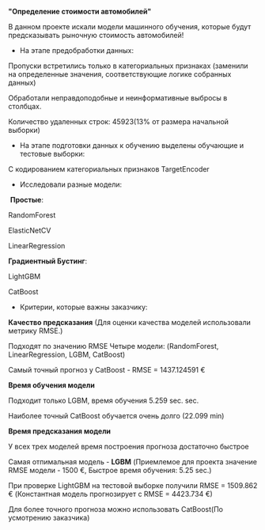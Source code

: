 **"Определение стоимости автомобилей"**

В данном проекте искали модели машинного обучения, которые будут предсказывать рыночную стоимость автомобилей!

- На этапе предобработки данных:

Пропуски встретились только в категориальных признаках (заменили на определенные значения, соответствующие логике собранных данных)

Обработали неправдоподобные и неинформативные выбросы в столбцах.

Количество удаленных строк: 45923(13% от размера начальной выборки)

- На этапе подготовки данных к обучению выделены обучающие и тестовые выборки:

С кодированием категориальных признаков TargetEncoder

- Исследовали разные модели:

 **Простые**:

RandomForest

ElasticNetCV

LinearRegression

**Градиентный Бустинг**:

LightGBM

CatBoost

- Критерии, которые важны заказчику:

**Качество предсказания** (Для оценки качества моделей использовали метрику RMSE.)

Подходят по значению RMSE Четыре модели: (RandomForest, LinearRegression, LGBM, CatBoost)

Самый точный прогноз у CatBoost - RMSE = 1437.124591 €

**Время обучения модели**

Подходит только LGBM, время обучения 5.259 sec. sec.

Наиболее точный CatBoost обучается очень долго (22.099 min)

**Время предсказания модели**

У всех трех моделей время построения прогноза достаточно быстрое

Самая отпимальная модель - **LGBM** (Приемлемое для проекта значение RMSE модели - 1500 €, Быстрое время обучения: 5.25 sec.)

При проверке LightGBM на тестовой выборке получили RMSE = 1509.862 € (Константная модель прогнозирует с RMSE = 4423.734 €)

Для более точного прогноза можно использовать CatBoost(По усмотрению заказчика)

